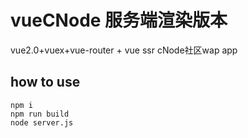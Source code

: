 # vueCNode 服务端渲染版本
vue2.0+vuex+vue-router + vue ssr cNode社区wap app

## how to use
```
npm i
npm run build
node server.js
```
